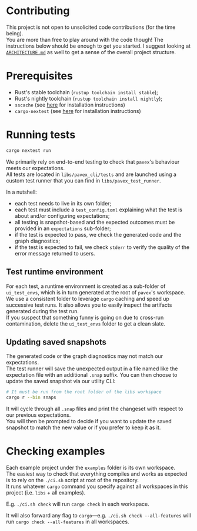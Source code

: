 # Contributing

This project is not open to unsolicited code contributions (for the time being).  
You are more than free to play around with the code though! The instructions below should be enough to get you started. I suggest looking at [`ARCHITECTURE.md`](ARCHITECTURE.md) as well to get a sense of the overall project structure.

# Prerequisites

- Rust's stable toolchain (`rustup toolchain install stable`);
- Rust's nightly toolchain (`rustup toolchain install nightly`);
- `sscache` (see [here](https://github.com/mozilla/sccache#installation) for installation instructions)
- `cargo-nextest` (see [here](https://nexte.st/book/installation.html) for installation instructions)

# Running tests

```bash
cargo nextest run
```

We primarily rely on end-to-end testing to check that `pavex`'s behaviour meets our expectations.  
All tests are located in `libs/pavex_cli/tests` and are launched using a custom test runner that you can find in `libs/pavex_test_runner`.

In a nutshell:

- each test needs to live in its own folder;
- each test must include a `test_config.toml` explaining what the test is about and/or configuring expectations;
- all testing is snapshot-based and the expected outcomes must be provided in an `expectations` sub-folder;
- if the test is expected to pass, we check the generated code and the graph diagnostics;
- if the test is expected to fail, we check `stderr` to verify the quality of the error message returned to users.

## Test runtime environment

For each test, a runtime environment is created as a sub-folder of `ui_test_envs`, which is in turn generated at the root of `pavex`'s workspace.  
We use a consistent folder to leverage `cargo` caching and speed up successive test runs. It also allows you to easily inspect the artifacts generated during the test run.  
If you suspect that something funny is going on due to cross-run contamination, delete the `ui_test_envs` folder to get a clean slate.

## Updating saved snapshots

The generated code or the graph diagnostics may not match our expectations.  
The test runner will save the unexpected output in a file named like the expectation file with an additional `.snap` suffix. You can then choose to update the saved snapshot via our utility CLI:

```bash
# It must be run from the root folder of the libs workspace
cargo r --bin snaps
```

It will cycle through all `.snap` files and print the changeset with respect to our previous expectations.  
You will then be prompted to decide if you want to update the saved snapshot to match the new value or if you prefer to keep it as it.

# Checking examples

Each example project under the `examples` folder is its own workspace.  
The easiest way to check that everything compiles and works as expected is to rely on the `./ci.sh` script at root of the repository.  
It runs whatever `cargo` command you specify against all workspaces in this project (i.e. `libs` + all examples).

E.g. `./ci.sh check` will run `cargo check` in each workspace. 

It will also forward any flag to `cargo`—e.g. `./ci.sh check --all-features` will run `cargo check --all-features` in all workspaces.